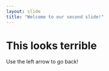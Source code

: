 ```yaml
---
layout: slide
title: "Welcome to our second slide!"
---
```

<h1>This looks terrible</h1>
Use the left arrow to go back!
